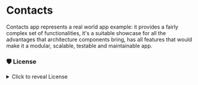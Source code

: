 # Contacts

Contacts app represents a real world app example: it provides a fairly complex set of functionalities,
it's a suitable showcase for all the advantages that architecture components bring, 
has all features that would make it a modular, scalable, testable and maintainable app.
 
### 🛡 License
<details>
    <summary>
        Click to reveal License
    </summary>
    
```
Licensed under the Apache License, Version 2.0 (the "License");
you may not use this file except in compliance with the License.
You may obtain a copy of the License at

   http://www.apache.org/licenses/LICENSE-2.0

Unless required by applicable law or agreed to in writing, software
distributed under the License is distributed on an "AS IS" BASIS,
WITHOUT WARRANTIES OR CONDITIONS OF ANY KIND, either express or implied.
See the License for the specific language governing permissions and
limitations under the License.
```

